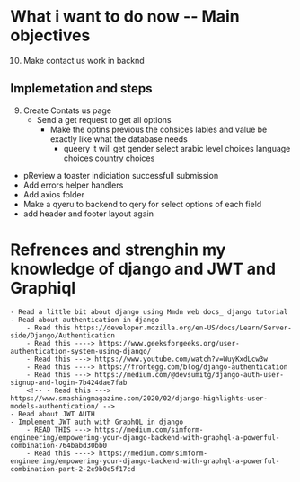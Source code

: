 # What i want to do now -- Main objectives



10. Make contact us work in backnd

## Implemetation and steps

9. Create Contats us page
    - Send a get request to get all options 
        - Make the optins previous the cohsices lables and value be exactly like what the database needs 
           - queery it will get 
            gender select
            arabic level choices
            language choices
            country choices
            
        
 - pReview a toaster indiciation successfull submission
 - Add errors helper handlers
 - Add axios folder
 - Make a qyeru to backend to qery for select options of each field
 - add header and footer layout again




# Refrences and strenghin my knowledge of django and JWT and Graphiql

    - Read a little bit about django using Mmdn web docs_ django tutorial
    - Read about authentication in django
        - Read this https://developer.mozilla.org/en-US/docs/Learn/Server-side/Django/Authentication
        - Read this ----> https://www.geeksforgeeks.org/user-authentication-system-using-django/
        - Read this ---> https://www.youtube.com/watch?v=WuyKxdLcw3w
        - Read this ----> https://frontegg.com/blog/django-authentication
        - Read this ---> https://medium.com/@devsumitg/django-auth-user-signup-and-login-7b424dae7fab
        <!-- - Read this ---> https://www.smashingmagazine.com/2020/02/django-highlights-user-models-authentication/ -->
    - Read about JWT AUTH
    - Implement JWT auth with GraphQL in django
        - READ THIS ---> https://medium.com/simform-engineering/empowering-your-django-backend-with-graphql-a-powerful-combination-764babd30bb0
        - Read this ----> https://medium.com/simform-engineering/empowering-your-django-backend-with-graphql-a-powerful-combination-part-2-2e9b0e5f17cd

